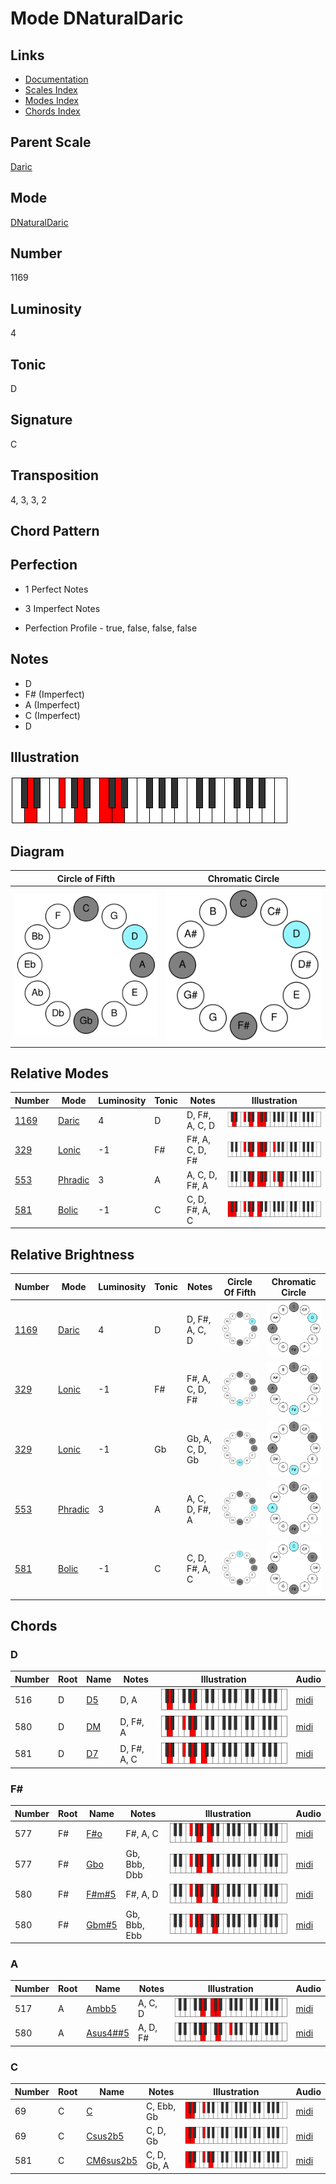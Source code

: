 # Mode DNaturalDaric

## Links

- [Documentation](README.md)
- [Scales Index](Scales.md)
- [Modes Index](Modes.md)
- [Chords Index](Chords.md)

## Parent Scale

[Daric](ScaleDaric.md)

## Mode

[DNaturalDaric](ModeDNaturalDaric.md)

## Number

1169

## Luminosity

4

## Tonic

D

## Signature

C

## Transposition

4, 3, 3, 2

## Chord Pattern



## Perfection

 - 1 Perfect Notes

 - 3 Imperfect Notes

 - Perfection Profile - true, false, false, false

## Notes

- D
- F# (Imperfect)
- A (Imperfect)
- C (Imperfect)
- D

## Illustration

![DNaturalDaric](ModeDNaturalDaric.png)

## Diagram

| Circle of Fifth | Chromatic Circle |
|-----------------|------------------|
| ![DNaturalDaric](CircleOfFifthModeDNaturalDaric.svg) | ![DNaturalDaric](ChromaticCircleModeDNaturalDaric.svg) |
## Relative Modes

| Number | Mode | Luminosity | Tonic | Notes | Illustration |
|--------|------|------------|-------|-------|--------------|
| [1169](https://ianring.com/musictheory/scales/1169) | [Daric](ModeDaric.md) | 4 | D | D, F#, A, C, D | ![DNaturalDaric](ModeDNaturalDaric.png) |
| [329](https://ianring.com/musictheory/scales/329) | [Lonic](ModeLonic.md) | -1 | F# | F#, A, C, D, F# | ![FSharpLonic](ModeFSharpLonic.png) |
| [553](https://ianring.com/musictheory/scales/553) | [Phradic](ModePhradic.md) | 3 | A | A, C, D, F#, A | ![ANaturalPhradic](ModeANaturalPhradic.png) |
| [581](https://ianring.com/musictheory/scales/581) | [Bolic](ModeBolic.md) | -1 | C | C, D, F#, A, C | ![CNaturalBolic](ModeCNaturalBolic.png) |
## Relative Brightness

| Number | Mode | Luminosity | Tonic | Notes | Circle Of Fifth | Chromatic Circle |
|--------|------|------------|-------|-------|-----------------|------------------|
| [1169](https://ianring.com/musictheory/scales/1169) | [Daric](ModeDaric.md) | 4 | D | D, F#, A, C, D | ![DNaturalDaric](CircleOfFifthModeDNaturalDaric.svg) | ![DNaturalDaric](ChromaticCircleModeDNaturalDaric.svg) |
| [329](https://ianring.com/musictheory/scales/329) | [Lonic](ModeLonic.md) | -1 | F# | F#, A, C, D, F# | ![FSharpLonic](CircleOfFifthModeFSharpLonic.svg) | ![FSharpLonic](ChromaticCircleModeFSharpLonic.svg) |
| [329](https://ianring.com/musictheory/scales/329) | [Lonic](ModeLonic.md) | -1 | Gb | Gb, A, C, D, Gb | ![GFlatLonic](CircleOfFifthModeGFlatLonic.svg) | ![GFlatLonic](ChromaticCircleModeGFlatLonic.svg) |
| [553](https://ianring.com/musictheory/scales/553) | [Phradic](ModePhradic.md) | 3 | A | A, C, D, F#, A | ![ANaturalPhradic](CircleOfFifthModeANaturalPhradic.svg) | ![ANaturalPhradic](ChromaticCircleModeANaturalPhradic.svg) |
| [581](https://ianring.com/musictheory/scales/581) | [Bolic](ModeBolic.md) | -1 | C | C, D, F#, A, C | ![CNaturalBolic](CircleOfFifthModeCNaturalBolic.svg) | ![CNaturalBolic](ChromaticCircleModeCNaturalBolic.svg) |

## Chords

### D

| Number | Root | Name | Notes | Illustration | Audio |
|--------|------|------|-------|--------------|-------|
| 516 | D | [D5](ChordDNaturalPowerChord.md) | D, A | ![D5](ChordDNaturalPowerChordRootPosition.png) | [midi](ChordDNaturalPowerChordRootPosition.mid) |
| 580 | D | [DM](ChordDNaturalMajor.md) | D, F#, A | ![DM](ChordDNaturalMajorRootPosition.png) | [midi](ChordDNaturalMajorRootPosition.mid) |
| 581 | D | [D7](ChordDNaturalDominantSeventh.md) | D, F#, A, C | ![D7](ChordDNaturalDominantSeventhRootPosition.png) | [midi](ChordDNaturalDominantSeventhRootPosition.mid) |

### F#

| Number | Root | Name | Notes | Illustration | Audio |
|--------|------|------|-------|--------------|-------|
| 577 | F# | [F#o](ChordFSharpDiminished.md) | F#, A, C | ![F#o](ChordFSharpDiminishedRootPosition.png) | [midi](ChordFSharpDiminishedRootPosition.mid) |
| 577 | F# | [Gbo](ChordGFlatDiminished.md) | Gb, Bbb, Dbb | ![Gbo](ChordGFlatDiminishedRootPosition.png) | [midi](ChordGFlatDiminishedRootPosition.mid) |
| 580 | F# | [F#m#5](ChordFSharpMinorSharpFifth.md) | F#, A, D | ![F#m#5](ChordFSharpMinorSharpFifthRootPosition.png) | [midi](ChordFSharpMinorSharpFifthRootPosition.mid) |
| 580 | F# | [Gbm#5](ChordGFlatMinorSharpFifth.md) | Gb, Bbb, Ebb | ![Gbm#5](ChordGFlatMinorSharpFifthRootPosition.png) | [midi](ChordGFlatMinorSharpFifthRootPosition.mid) |

### A

| Number | Root | Name | Notes | Illustration | Audio |
|--------|------|------|-------|--------------|-------|
| 517 | A | [Ambb5](ChordANaturalMinorDoubleFlatFifth.md) | A, C, D | ![Ambb5](ChordANaturalMinorDoubleFlatFifthRootPosition.png) | [midi](ChordANaturalMinorDoubleFlatFifthRootPosition.mid) |
| 580 | A | [Asus4##5](ChordANaturalSuspendedFourthDoubleSharpFifth.md) | A, D, F# | ![Asus4##5](ChordANaturalSuspendedFourthDoubleSharpFifthRootPosition.png) | [midi](ChordANaturalSuspendedFourthDoubleSharpFifthRootPosition.mid) |

### C

| Number | Root | Name | Notes | Illustration | Audio |
|--------|------|------|-------|--------------|-------|
| 69 | C | [C](ChordCNaturalDiminishedFlatThird.md) | C, Ebb, Gb | ![C](ChordCNaturalDiminishedFlatThirdRootPosition.png) | [midi](ChordCNaturalDiminishedFlatThirdRootPosition.mid) |
| 69 | C | [Csus2b5](ChordCNaturalSuspendedSecondFlatFifth.md) | C, D, Gb | ![Csus2b5](ChordCNaturalSuspendedSecondFlatFifthRootPosition.png) | [midi](ChordCNaturalSuspendedSecondFlatFifthRootPosition.mid) |
| 581 | C | [CM6sus2b5](ChordCNaturalMajorSixthSuspendedSecondFlatFifth.md) | C, D, Gb, A | ![CM6sus2b5](ChordCNaturalMajorSixthSuspendedSecondFlatFifthRootPosition.png) | [midi](ChordCNaturalMajorSixthSuspendedSecondFlatFifthRootPosition.mid) |

